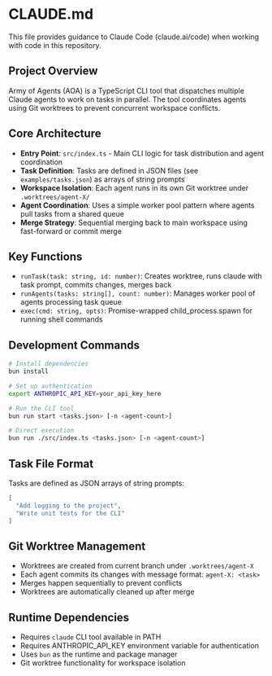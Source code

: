 # CLAUDE.md

This file provides guidance to Claude Code (claude.ai/code) when working with code in this repository.

## Project Overview

Army of Agents (AOA) is a TypeScript CLI tool that dispatches multiple Claude agents to work on tasks in parallel. The tool coordinates agents using Git worktrees to prevent concurrent workspace conflicts.

## Core Architecture

- **Entry Point**: `src/index.ts` - Main CLI logic for task distribution and agent coordination
- **Task Definition**: Tasks are defined in JSON files (see `examples/tasks.json`) as arrays of string prompts
- **Workspace Isolation**: Each agent runs in its own Git worktree under `.worktrees/agent-X/`
- **Agent Coordination**: Uses a simple worker pool pattern where agents pull tasks from a shared queue
- **Merge Strategy**: Sequential merging back to main workspace using fast-forward or commit merge

## Key Functions

- `runTask(task: string, id: number)`: Creates worktree, runs claude with task prompt, commits changes, merges back
- `runAgents(tasks: string[], count: number)`: Manages worker pool of agents processing task queue
- `exec(cmd: string, opts)`: Promise-wrapped child_process.spawn for running shell commands

## Development Commands

```bash
# Install dependencies
bun install

# Set up authentication
export ANTHROPIC_API_KEY=your_api_key_here

# Run the CLI tool
bun run start <tasks.json> [-n <agent-count>]

# Direct execution
bun run ./src/index.ts <tasks.json> [-n <agent-count>]
```

## Task File Format

Tasks are defined as JSON arrays of string prompts:
```json
[
  "Add logging to the project",
  "Write unit tests for the CLI"
]
```

## Git Worktree Management

- Worktrees are created from current branch under `.worktrees/agent-X`
- Each agent commits its changes with message format: `agent-X: <task>`
- Merges happen sequentially to prevent conflicts
- Worktrees are automatically cleaned up after merge

## Runtime Dependencies

- Requires `claude` CLI tool available in PATH
- Requires ANTHROPIC_API_KEY environment variable for authentication
- Uses `bun` as the runtime and package manager
- Git worktree functionality for workspace isolation